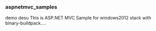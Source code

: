 ### aspnetmvc_samples
demo desu
This is ASP.NET MVC Sample for windows2012 stack with binary-buildpack....
